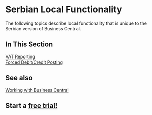 # Serbian Local Functionality

The following topics describe local functionality that is unique to the Serbian version of Business Central.

## In This Section

[VAT Reporting](../Adriatic/VATBooks.md)<br>
[Forced Debit/Credit Posting](ForcedDebitCreditPosting.md)

## See also

[Working with Business Central](https://docs.microsoft.com/en-us/dynamics365/business-central/ui-work-product)

## Start a [free trial!](https://trials.dynamics.com/Dynamics365/Signup/BusinessCentral)